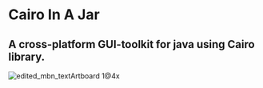 # Cairo In A Jar
## A cross-platform GUI-toolkit for java using Cairo library.
![edited_mbn_textArtboard 1@4x](https://user-images.githubusercontent.com/27156342/178069038-0b34fb9c-dcca-4896-9be0-1844a69e5d0e.png)

